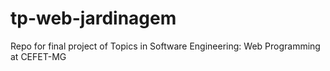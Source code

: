 # tp-web-jardinagem
Repo for final project of Topics in Software Engineering: Web Programming at CEFET-MG
